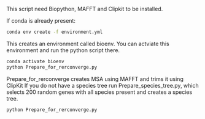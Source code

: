 This script need Biopython, MAFFT and Clipkit to be installed.

If conda is already present:
```bash
conda env create -f environment.yml
```
This creates an environment called bioenv. You can actviate this environment and run the python script there.
```bash
conda activate bioenv
python Prepare_for_rerconverge.py
```
Prepare_for_rerconverge creates MSA using MAFFT and trims it using ClipKit
If you do not have a species tree run Prepare_species_tree.py, which selects 200 random genes with all species present and creates a species tree.
```
python Prepare_for_rerconverge.py
```
